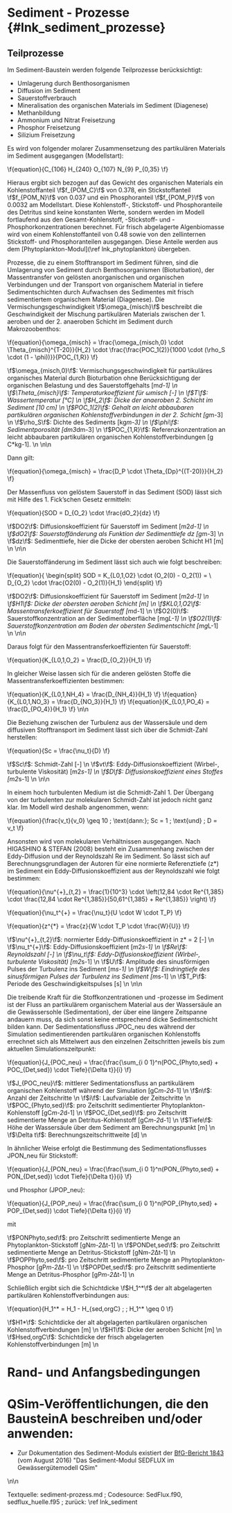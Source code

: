 Sediment - Prozesse {#lnk_sediment_prozesse}
=====================

## Teilprozesse
Im Sediment-Baustein werden folgende Teilprozesse berücksichtigt:

- Umlagerung durch Benthosorganismen
- Diffusion im Sediment
- Sauerstoffverbrauch
- Mineralisation des organischen Materials im Sediment (Diagenese)
- Methanbildung
- Ammonium und Nitrat Freisetzung
- Phosphor Freisetzung
- Silizium Freisetzung

Es wird von folgender molarer Zusammensetzung des partikulären Materials im Sediment ausgegangen (Modellstart):

\f{equation}{C_{106} H_{240} O_{107} N_{9} P_{0,35} \f}

Hieraus ergibt sich bezogen auf das Gewicht des organischen Materials ein 
Kohlenstoffanteil \f$f_{POM_C}\f$ von 0.378, ein Stickstoffanteil \f$f_{POM_N}\f$ 
von 0.037 und ein Phosphoranteil \f$f_{POM_P}\f$ von 0.0032 am Modellstart. 
Diese Kohlenstoff-, Stickstoff- und Phosphoranteile des Detritus sind keine 
konstanten Werte, sondern werden im Modell fortlaufend aus den 
Gesamt-Kohlenstoff, -Stickstoff- und -Phosphorkonzentrationen berechnet. Für 
frisch abgelagerte Algenbiomasse wird von einem Kohlenstoffanteil von 0.48 sowie 
von den zellinternen Stickstoff- und Phosphoranteilen ausgegangen. Diese Anteile 
werden aus dem [Phytoplankton-Modul](\ref lnk_phytoplankton) übergeben.

Prozesse, die zu einem Stofftransport im Sediment führen, sind die Umlagerung 
von Sediment durch Benthosorganismen (Bioturbation), der Massentransfer von 
gelösten anorganischen und organischen Verbindungen und der Transport von 
organischem Material in tiefere Sedimentschichten durch Aufwachsen des 
Sedimentes mit frisch sedimentiertem organischem Material (Diagenese). Die 
Vermischungsgeschwindigkeit \f$\omega_{misch}\f$ beschreibt die Geschwindigkeit 
der Mischung partikulären Materials zwischen der 1. aeroben und der 2. anaeroben 
Schicht im Sediment durch Makrozoobenthos:
 
\f{equation}{\omega_{misch} = \frac{\omega_{misch,0} \cdot 
  \Theta_{misch}^{T-20}}{H_2} \cdot \frac{\frac{POC_1(2)}{1000 \cdot 
  (\rho_S \cdot (1 - \phi))}}{POC_{1,R}}
\f}

\f$\omega_{misch,0}\f$:	Vermischungsgeschwindigkeit für partikuläres organisches Material durch Bioturbation ohne Berücksichtigung der organischen Belastung und des Sauerstoffgehalts [m*d-1] \n
\f$\Theta_{misch}\f$: Temperaturkoeffizient für ωmisch [-] \n
\f$T\f$: Wassertemperatur [°C] \n
\f$H_2\f$: Dicke der anaeroben 2. Schicht im Sediment [10 cm] \n
\f$POC_1(2)\f$:	Gehalt an leicht abbaubaren partikulären organischen Kohlenstoffverbindungen in der 2. Schicht [g*m-3] \n
\f$\rho_S\f$: Dichte des Sediments [kg*m-3] \n
\f$\phi\f$:	Sedimentporosität [dm3*dm-3]  \n
\f$POC_{1,R}\f$: Referenzkonzentration an leicht abbaubaren partikulären organischen Kohlenstoffverbindungen [g C*kg-1].  \n
\n\n

Dann gilt: 

\f{equation}{\omega_{misch} = \frac{D_P \cdot \Theta_{Dp}^{(T-20)}}{H_2} \f}

Der Massenfluss von gelöstem Sauerstoff in das Sediment (SOD) lässt sich mit 
Hilfe des 1. Fick’schen Gesetz ermitteln:
 
\f{equation}{SOD = D_{O_2} \cdot \frac{dO_2}{dz} \f}

\f$DO2\f$: Diffusionskoeffizient für Sauerstoff im Sediment [m2*d-1] \n
\f$dO2\f$: Sauerstoffänderung als Funktion der Sedimenttiefe dz [g*m-3] \n
\f$dz\f$:  Sedimenttiefe, hier die Dicke der obersten aeroben Schicht H1 [m] \n
\n\n

Die Sauerstoffänderung im Sediment lässt sich auch wie folgt beschreiben:
 
\f{equation}{
 \begin{split}
  SOD = K_{L0,1,O2} \cdot (O_2(0) - O_2(1)) = \\
  D_{O_2} \cdot \frac{O2(0) - O_2(1)}{H_1}
 \end{split}
\f}

\f$DO2\f$:  Diffusionskoeffizient für Sauerstoff im Sediment [m2*d-1] \n
\f$H1\f$:   Dicke der obersten aeroben Schicht [m] \n
\f$KL0,1,O2\f$: Massentransferkoeffizient für Sauerstoff [m*d-1] \n
\f$O2(0)\f$: Sauerstoffkonzentration an der Sedimentoberfläche [mg*L-1] \n
\f$O2(1)\f$: Sauerstoffkonzentration am Boden der obersten Sedimentschicht [mg*L-1] \n
\n\n

Daraus folgt für den Massentransferkoeffizienten für Sauerstoff:
 
\f{equation}{K_{L0,1,O_2} = \frac{D_{O_2}}{H_1} \f}

In gleicher Weise lassen sich für die anderen gelösten Stoffe die 
Massentransferkoeffizienten bestimmen:

\f{equation}{K_{L0,1,NH_4} = \frac{D_{NH_4}}{H_1} \f}
\f{equation}{K_{L0,1,NO_3} = \frac{D_{NO_3}}{H_1} \f}
\f{equation}{K_{L0,1,PO_4} = \frac{D_{PO_4}}{H_1} \f}
\n\n

Die Beziehung zwischen der Turbulenz aus der Wassersäule und dem diffusiven 
Stofftransport im Sediment lässt sich über die Schmidt-Zahl herstellen:
 
\f{equation}{Sc = \frac{\nu_t}{D} \f}

\f$Sc\f$: Schmidt-Zahl [-] \n
\f$vt\f$: Eddy-Diffusionskoeffizient (Wirbel-, turbulente Viskosität) [m2*s-1] \n
\f$D\f$:  Diffusionskoeffizient eines Stoffes [m2*s-1] \n
\n\n

In einem hoch turbulenten Medium ist die Schmidt-Zahl 1. Der Übergang von der 
turbulenten zur molekularen Schmidt-Zahl ist jedoch nicht ganz klar. Im Modell 
wird deshalb angenommen, wenn:

\f{equation}{\frac{v_t}{v_0} \geq 10 \; \text{dann:}\; Sc = 1 \; \text{und} \; 
 D = v_t \f}

Ansonsten wird von molekularen Verhältnissen ausgegangen. Nach 
HIGASHINO & STEFAN (2008) besteht ein Zusammenhang zwischen der Eddy-Diffusion 
und der Reynoldszahl Re im Sediment. So lässt sich auf Berechnungsgrundlagen der 
Autoren für eine normierte Referenztiefe (z*) im Sediment ein 
Eddy-Diffusionskoeffizient aus der Reynoldszahl wie folgt bestimmen:

\f{equation}{\nu^{+}_{t,2} = \frac{1}{10^3} \cdot \left(12,84 \cdot 
  Re^{1,385} \cdot \frac{12,84 \cdot Re^{1,385}}{50,61^{1,385} + Re^{1,385}} \right)
\f}
<!-- #todo: herausfinden wo 1,385 herkommt und in Parameter beschreiben -->

\f{equation}{\nu_t^{+} = \frac{\nu_t}{U \cdot W \cdot T_P} \f}

\f{equation}{z^{*} = \frac{z}{W \cdot T_P \cdot \frac{W}{U}} \f}

\f$\nu^{+}_{t,2}\f$: normierter Eddy-Diffusionskoeffizient in z* = 2 [-] \n
\f$\nu_t^{+}\f$:    Eddy-Diffusionskoeffizient [m2*s-1] \n
\f$Re\f$:		Reynoldszahl [-] \n
\f$\nu_t\f$:	Eddy-Diffusionskoeffizient (Wirbel-, turbulente Viskosität) [m2*s-1] \n
\f$U\f$:	Amplitude des sinusförmigen Pulses der Turbulenz ins Sediment [m*s-1] \n
\f$W\f$:	Eindringtiefe des sinusförmigen Pulses der Turbulenz ins Sediment [m*s-1] \n
\f$T_P\f$:	Periode des Geschwindigkeitspulses [s] \n
\n\n

Die treibende Kraft für die Stoffkonzentrationen und -prozesse im Sediment ist 
der Fluss an partikulärem organischem Material aus der Wassersäule an die 
Gewässersohle (Sedimentation), der über eine längere Zeitspanne andauern muss, 
da sich sonst keine entsprechend dicke Sedimentschicht bilden kann. Der 
Sedimentationsfluss JPOC_neu des während der Simulation sedimentierenden 
partikulären organischen Kohlenstoffs errechnet sich als Mittelwert aus den 
einzelnen Zeitschritten jeweils bis zum aktuellen Simulationszeitpunkt:

\f{equation}{J_{POC_neu} = \frac{\frac{\sum_{i 0 1}^n(POC_{Phyto,sed} + 
  POC_{Det,sed}) \cdot Tiefe}{\Delta t}}{i} \f}

\f$J_{POC_neu}\f$:	mittlerer Sedimentationsfluss an partikulärem organischen Kohlenstoff 		während der Simulation [gC*m-2*d-1] \n
\f$n\f$:	Anzahl der Zeitschritte \n
\f$i\f$:	Laufvariable der Zeitschritte \n
\f$POC_{Phyto,sed}\f$:	pro Zeitschritt sedimentierter Phytoplankton-Kohlenstoff [gC*m-2*d-1] \n
\f$POC_{Det,sed}\f$:	pro Zeitschritt sedimentierte Menge an Detritus-Kohlenstoff [gC*m-2*d-1] \n
\f$Tiefe\f$:	Höhe der Wassersäule über dem Sediment am Berechnungspunkt [m] \n
\f$\Delta t\f$:	Berechnungszeitschrittweite [d] \n

In ähnlicher Weise erfolgt die Bestimmung des Sedimentationsflusses JPON_neu 
für Stickstoff:
 
\f{equation}{J_{PON_neu} = \frac{\frac{\sum_{i 0 1}^n(PON_{Phyto,sed} + 
  PON_{Det,sed}) \cdot Tiefe}{\Delta t}}{i} \f}

und Phosphor (JPOP_neu):

 
\f{equation}{J_{POP_neu} = \frac{\frac{\sum_{i 0 1}^n(POP_{Phyto,sed} + 
  POP_{Det,sed}) \cdot Tiefe}{\Delta t}}{i} \f}

mit

\f$PONPhyto,sed\f$:	pro Zeitschritt sedimentierte Menge an Phytoplankton-Stickstoff [gN*m-2*Δt-1] \n
\f$PONDet,sed\f$:	pro Zeitschritt sedimentierte Menge an Detritus-Stickstoff [gN*m-2*Δt-1] \n
\f$POPPhyto,sed\f$:	pro Zeitschritt sedimentierte Menge an Phytoplankton-Phosphor [gP*m-2*Δt-1] \n
\f$POPDet,sed\f$:	pro Zeitschritt sedimentierte Menge an Detritus-Phosphor [gP*m-2*Δt-1] \n

Schließlich ergibt sich die Schichtdicke \f$H_1^*\f$ der alt abgelagerten 
partikulären Kohlenstoffverbindungen aus:

\f{equation}{H_1^* = H_1 - H_{sed,orgC} \; \; H_1^* \geq 0 \f}

\f$H1*\f$: Schichtdicke der alt abgelagerten partikulären organischen Kohlenstoffverbindungen [m] \n
\f$H1\f$:	Dicke der aeroben Schicht [m] \n
\f$Hsed,orgC\f$: Schichtdicke der frisch abgelagerten Kohlenstoffverbindungen [m] \n


# Rand- und Anfangsbedingungen 

# QSim-Veröffentlichungen, die den BausteinA beschreiben und/oder anwenden:

- Zur Dokumentation des Sediment-Moduls existiert der
<a href="./pdf/BfG1843_Sedimentmodul.pdf" target="_blank">BfG-Bericht 1843</a> (vom August 2016)
"Das Sediment-Modul SEDFLUX im Gewässergütemodell QSim"


\n\n

Textquelle: sediment-prozess.md ; Codesource: SedFlux.f90, sedflux_huelle.f95 ;
zurück: \ref lnk_sediment
